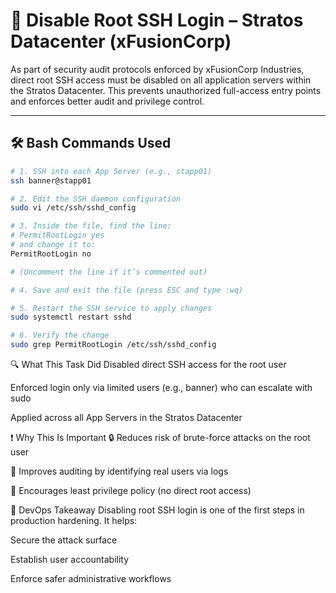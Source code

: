 # 🔐 Disable Root SSH Login – Stratos Datacenter (xFusionCorp)

As part of security audit protocols enforced by xFusionCorp Industries, direct root SSH access must be disabled on all application servers within the Stratos Datacenter. This prevents unauthorized full-access entry points and enforces better audit and privilege control.

---

## 🛠️ Bash Commands Used

```bash
# 1. SSH into each App Server (e.g., stapp01)
ssh banner@stapp01

# 2. Edit the SSH daemon configuration
sudo vi /etc/ssh/sshd_config

# 3. Inside the file, find the line:
# PermitRootLogin yes
# and change it to:
PermitRootLogin no

# (Uncomment the line if it’s commented out)

# 4. Save and exit the file (press ESC and type :wq)

# 5. Restart the SSH service to apply changes
sudo systemctl restart sshd

# 6. Verify the change
sudo grep PermitRootLogin /etc/ssh/sshd_config
```
🔍 What This Task Did
Disabled direct SSH access for the root user

Enforced login only via limited users (e.g., banner) who can escalate with sudo

Applied across all App Servers in the Stratos Datacenter

❗ Why This Is Important
🔒 Reduces risk of brute-force attacks on the root user

📜 Improves auditing by identifying real users via logs

🧱 Encourages least privilege policy (no direct root access)

🧠 DevOps Takeaway
Disabling root SSH login is one of the first steps in production hardening. It helps:

Secure the attack surface

Establish user accountability

Enforce safer administrative workflows

